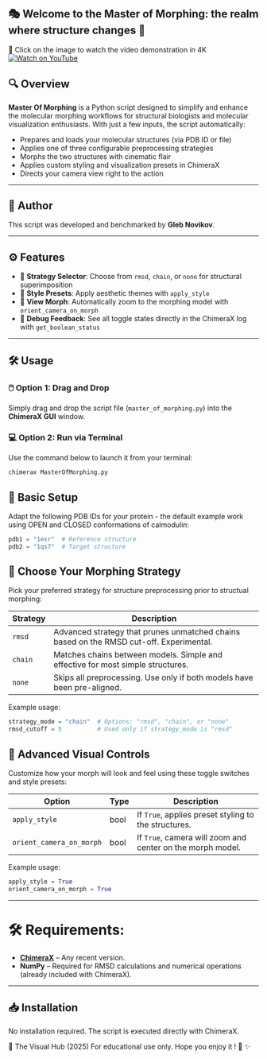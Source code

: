 ## 🎭 Welcome to the Master of Morphing: the realm where structure changes 💫
🎥 Click on the image to watch the video demonstration in 4K  
[![Watch on YouTube](https://img.youtube.com/vi/KV0YAwZ4D3Y/maxresdefault.jpg)](https://www.youtube.com/watch?v=KV0YAwZ4D3Y)

## 🔍 Overview

**Master Of Morphing** is a Python script designed to simplify and enhance the molecular morphing workflows for structural biologists and molecular visualization enthusiasts. With just a few inputs, the script automatically:

- Prepares and loads your molecular structures (via PDB ID or file)
- Applies one of three configurable preprocessing strategies
- Morphs the two structures with cinematic flair
- Applies custom styling and visualization presets in ChimeraX
- Directs your camera view right to the action

---
## 👤 Author

This script was developed and benchmarked by **Gleb Novikov**.

---

## ⚙️ Features

- 🧠 **Strategy Selector**: Choose from `rmsd`, `chain`, or `none` for structural superimposition
- 🎨 **Style Presets**: Apply aesthetic themes with `apply_style`
- 🎥 **View Morph**: Automatically zoom to the morphing model with `orient_camera_on_morph`
- 🧾 **Debug Feedback**: See all toggle states directly in the ChimeraX log with `get_boolean_status`

---

## 🛠️ Usage

### 🖱️ Option 1: Drag and Drop  
Simply drag and drop the script file (`master_of_morphing.py`) into the **ChimeraX GUI** window.

### 💻 Option 2: Run via Terminal  
Use the command below to launch it from your terminal:

```bash
chimerax MasterOfMorphing.py
```

## 🔧 Basic Setup

Adapt the following PDB IDs for your protein - the default example work using OPEN and CLOSED conformations of calmodulin:  

```python
pdb1 = "1exr"  # Reference structure
pdb2 = "1qs7"  # Target structure
```

## 🧠 Choose Your Morphing Strategy

Pick your preferred strategy for structure preprocessing prior to structual morphing:

| Strategy | Description |
|----------|-------------|
| `rmsd`   | Advanced strategy that prunes unmatched chains based on the RMSD cut-off. Experimental. |
| `chain`  | Matches chains between models. Simple and effective for most simple structures. |
| `none`   | Skips all preprocessing. Use only if both models have been pre-aligned. |

Example usage:  
```python
strategy_mode = "chain"  # Options: "rmsd", "chain", or "none"
rmsd_cutoff = 5          # Used only if strategy_mode is "rmsd"
```  

## 🎨 Advanced Visual Controls

Customize how your morph will look and feel using these toggle switches and style presets:

| Option                | Type  | Description                                                   |
|-----------------------|-------|---------------------------------------------------------------|
| `apply_style`         | bool  | If `True`, applies preset styling to the structures.          |
| `orient_camera_on_morph` | bool  | If `True`, camera will zoom and center on the morph model.    |


Example usage:   
```python
apply_style = True
orient_camera_on_morph = True
```  

---

# 🛠️ Requirements:

- **[ChimeraX](https://www.cgl.ucsf.edu/chimerax/)** – Any recent version.
- **NumPy** – Required for RMSD calculations and numerical operations (already included with ChimeraX).

---

## 📥 Installation

No installation required. The script is executed directly with ChimeraX.


👤 The Visual Hub (2025)
For educational use only.
Hope you enjoy it ! 🧡 ✨
